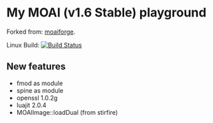 # My MOAI (v1.6 Stable) playground

Forked from: [moaiforge](https://github.com/moaiforge/moai-sdk).

Linux Build: [![Build Status](https://api.travis-ci.org/btatarov/moai-sdk.svg?branch=postmorph)](https://travis-ci.org/btatarov/moai-sdk)

## New features
* fmod as module
* spine as module
* openssl 1.0.2g
* luajit 2.0.4
* MOAIImage::loadDual (from stirfire)
